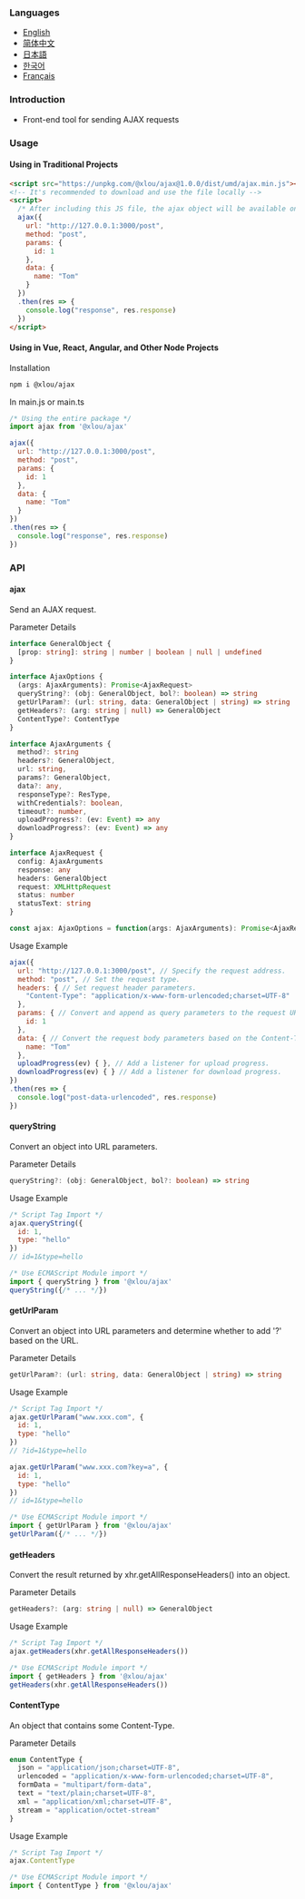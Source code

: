 ### Languages

* [English](https://github.com/omlou/webtools#readme)
* [简体中文](https://github.com/omlou/webtools/blob/master/public/markdowns/readme-zh.md)
* [日本語](https://github.com/omlou/webtools/blob/master/public/markdowns/readme-ja.md)
* [한국어](https://github.com/omlou/webtools/blob/master/public/markdowns/readme-ko.md)
* [Français](https://github.com/omlou/webtools/blob/master/public/markdowns/readme-fr.md)

### Introduction

* Front-end tool for sending AJAX requests

### Usage

#### Using in Traditional Projects

```html
<script src="https://unpkg.com/@xlou/ajax@1.0.0/dist/umd/ajax.min.js"></script>
<!-- It's recommended to download and use the file locally -->
<script>
  /* After including this JS file, the ajax object will be available on the window */
  ajax({
    url: "http://127.0.0.1:3000/post",
    method: "post",
    params: {
      id: 1
    },
    data: {
      name: "Tom"
    }
  })
  .then(res => {
    console.log("response", res.response)
  })
</script>
```

#### Using in Vue, React, Angular, and Other Node Projects

Installation

``` bash
npm i @xlou/ajax
```

In main.js or main.ts

``` javascript
/* Using the entire package */
import ajax from '@xlou/ajax'

ajax({
  url: "http://127.0.0.1:3000/post",
  method: "post",
  params: {
    id: 1
  },
  data: {
    name: "Tom"
  }
})
.then(res => {
  console.log("response", res.response)
})
```

### API

#### ajax

Send an AJAX request.

Parameter Details

```typescript
interface GeneralObject {
  [prop: string]: string | number | boolean | null | undefined
}

interface AjaxOptions {
  (args: AjaxArguments): Promise<AjaxRequest>
  queryString?: (obj: GeneralObject, bol?: boolean) => string
  getUrlParam?: (url: string, data: GeneralObject | string) => string
  getHeaders?: (arg: string | null) => GeneralObject
  ContentType?: ContentType
}

interface AjaxArguments {
  method?: string
  headers?: GeneralObject,
  url: string,
  params?: GeneralObject,
  data?: any,
  responseType?: ResType,
  withCredentials?: boolean,
  timeout?: number,
  uploadProgress?: (ev: Event) => any
  downloadProgress?: (ev: Event) => any
}

interface AjaxRequest {
  config: AjaxArguments
  response: any
  headers: GeneralObject
  request: XMLHttpRequest
  status: number
  statusText: string
}

const ajax: AjaxOptions = function(args: AjaxArguments): Promise<AjaxRequest>
```

Usage Example

``` javascript
ajax({
  url: "http://127.0.0.1:3000/post", // Specify the request address.
  method: "post", // Set the request type.
  headers: { // Set request header parameters.
    "Content-Type": "application/x-www-form-urlencoded;charset=UTF-8"
  },
  params: { // Convert and append as query parameters to the request URL.
    id: 1
  },
  data: { // Convert the request body parameters based on the Content-Type.
    name: "Tom"
  },
  uploadProgress(ev) { }, // Add a listener for upload progress.
  downloadProgress(ev) { } // Add a listener for download progress.
})
.then(res => {
  console.log("post-data-urlencoded", res.response)
})
```

#### queryString

Convert an object into URL parameters.

Parameter Details

```typescript
queryString?: (obj: GeneralObject, bol?: boolean) => string
```

Usage Example

``` javascript
/* Script Tag Import */
ajax.queryString({
  id: 1,
  type: "hello"
})
// id=1&type=hello

/* Use ECMAScript Module import */
import { queryString } from '@xlou/ajax'
queryString({/* ... */})
```

#### getUrlParam

Convert an object into URL parameters and determine whether to add '?' based on the URL.

Parameter Details

```typescript
getUrlParam?: (url: string, data: GeneralObject | string) => string
```

Usage Example

``` javascript
/* Script Tag Import */
ajax.getUrlParam("www.xxx.com", {
  id: 1,
  type: "hello"
})
// ?id=1&type=hello

ajax.getUrlParam("www.xxx.com?key=a", {
  id: 1,
  type: "hello"
})
// id=1&type=hello

/* Use ECMAScript Module import */
import { getUrlParam } from '@xlou/ajax'
getUrlParam({/* ... */})
```

#### getHeaders

Convert the result returned by xhr.getAllResponseHeaders() into an object.

Parameter Details

```typescript
getHeaders?: (arg: string | null) => GeneralObject
```

Usage Example

``` javascript
/* Script Tag Import */
ajax.getHeaders(xhr.getAllResponseHeaders())

/* Use ECMAScript Module import */
import { getHeaders } from '@xlou/ajax'
getHeaders(xhr.getAllResponseHeaders())
```

#### ContentType

An object that contains some Content-Type.

Parameter Details

```typescript
enum ContentType {
  json = "application/json;charset=UTF-8",
  urlencoded = "application/x-www-form-urlencoded;charset=UTF-8",
  formData = "multipart/form-data",
  text = "text/plain;charset=UTF-8",
  xml = "application/xml;charset=UTF-8",
  stream = "application/octet-stream"
}
```

Usage Example

``` javascript
/* Script Tag Import */
ajax.ContentType

/* Use ECMAScript Module import */
import { ContentType } from '@xlou/ajax'
```